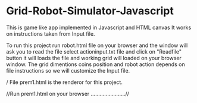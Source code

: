 # Grid-Robot-Simulator-Javascript

This is game like app implemented in Javascript and HTML canvas 
It works on instructions taken from Input file.

To run this project run robot.html file on your browser
and the window will ask you to read the file select actioninput.txt file 
and click on "Readfile" button it will loads the file and working grid will
loaded on your browser window.
The grid dimentions coins position and robot action depends on file instructions 
so we will customize the Input file.

/ File prem1.html is the renderor for this project.  

//Run prem1.html on your browser .......................//
